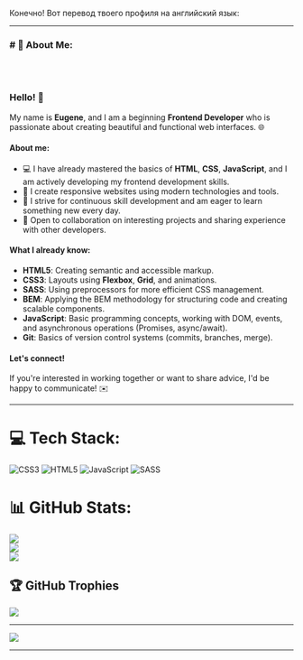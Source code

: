 Конечно! Вот перевод твоего профиля на английский язык:

---

### # 💫 About Me:
<br><br>
### Hello! 👋  
My name is **Eugene**, and I am a beginning **Frontend Developer** who is passionate about creating beautiful and functional web interfaces. 🌐  

#### About me:  
- 💻 I have already mastered the basics of **HTML**, **CSS**, **JavaScript**, and I am actively developing my frontend development skills.  
- 🎨 I create responsive websites using modern technologies and tools.  
- 🚀 I strive for continuous skill development and am eager to learn something new every day.  
- 🤝 Open to collaboration on interesting projects and sharing experience with other developers.  

#### What I already know:  
- **HTML5**: Creating semantic and accessible markup.  
- **CSS3**: Layouts using **Flexbox**, **Grid**, and animations.  
- **SASS**: Using preprocessors for more efficient CSS management.  
- **BEM**: Applying the BEM methodology for structuring code and creating scalable components.  
- **JavaScript**: Basic programming concepts, working with DOM, events, and asynchronous operations (Promises, async/await).  
- **Git**: Basics of version control systems (commits, branches, merge).  

#### Let's connect!  
If you're interested in working together or want to share advice, I'd be happy to communicate! ✉️  

---

# 💻 Tech Stack:
![CSS3](https://img.shields.io/badge/css3-%231572B6.svg?style=for-the-badge&logo=css3&logoColor=white) 
![HTML5](https://img.shields.io/badge/html5-%23E34F26.svg?style=for-the-badge&logo=html5&logoColor=white) 
![JavaScript](https://img.shields.io/badge/javascript-%23323330.svg?style=for-the-badge&logo=javascript&logoColor=%23F7DF1E) 
![SASS](https://img.shields.io/badge/SASS-hotpink.svg?style=for-the-badge&logo=SASS&logoColor=white)

# 📊 GitHub Stats:
![](https://github-readme-stats.vercel.app/api?username=lucTuk&theme=dark&hide_border=true&include_all_commits=false&count_private=false)<br/>
![](https://github-readme-streak-stats.herokuapp.com/?user=lucTuk&theme=dark&hide_border=true)<br/>
![](https://github-readme-stats.vercel.app/api/top-langs/?username=lucTuk&theme=dark&hide_border=true&include_all_commits=false&count_private=false&layout=compact)

## 🏆 GitHub Trophies
![](https://github-profile-trophy.vercel.app/?username=lucTuk&theme=dark&no-frame=true&no-bg=true&margin-w=4)

---
[![](https://visitcount.itsvg.in/api?id=lucTuk&icon=0&color=0)](https://visitcount.itsvg.in)

---
